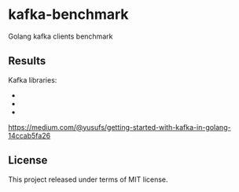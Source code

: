 # kafka-benchmark

Golang kafka clients benchmark

## Results

Kafka libraries:

*
*
*

https://medium.com/@yusufs/getting-started-with-kafka-in-golang-14ccab5fa26

## License

This project released under terms of MIT license.
